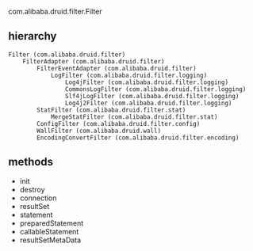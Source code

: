 com.alibaba.druid.filter.Filter

## hierarchy
```
Filter (com.alibaba.druid.filter)
    FilterAdapter (com.alibaba.druid.filter)
        FilterEventAdapter (com.alibaba.druid.filter)
            LogFilter (com.alibaba.druid.filter.logging)
                Log4jFilter (com.alibaba.druid.filter.logging)
                CommonsLogFilter (com.alibaba.druid.filter.logging)
                Slf4jLogFilter (com.alibaba.druid.filter.logging)
                Log4j2Filter (com.alibaba.druid.filter.logging)
        StatFilter (com.alibaba.druid.filter.stat)
            MergeStatFilter (com.alibaba.druid.filter.stat)
        ConfigFilter (com.alibaba.druid.filter.config)
        WallFilter (com.alibaba.druid.wall)
        EncodingConvertFilter (com.alibaba.druid.filter.encoding)
```

## methods
* init
* destroy
* connection
* resultSet
* statement
* preparedStatement
* callableStatement
* resultSetMetaData